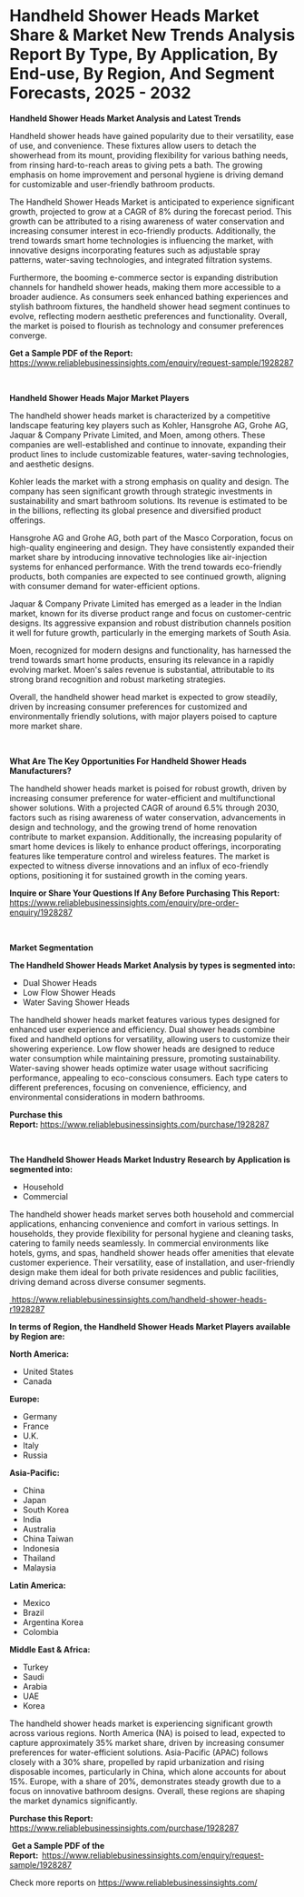 <p><h1>Handheld Shower Heads Market Share & Market New Trends Analysis Report By Type, By Application, By End-use, By Region, And Segment Forecasts, 2025 - 2032</h1></p><p><strong>Handheld Shower Heads Market Analysis and Latest Trends</strong></p>
<p><p>Handheld shower heads have gained popularity due to their versatility, ease of use, and convenience. These fixtures allow users to detach the showerhead from its mount, providing flexibility for various bathing needs, from rinsing hard-to-reach areas to giving pets a bath. The growing emphasis on home improvement and personal hygiene is driving demand for customizable and user-friendly bathroom products.</p><p>The Handheld Shower Heads Market is anticipated to experience significant growth, projected to grow at a CAGR of 8% during the forecast period. This growth can be attributed to a rising awareness of water conservation and increasing consumer interest in eco-friendly products. Additionally, the trend towards smart home technologies is influencing the market, with innovative designs incorporating features such as adjustable spray patterns, water-saving technologies, and integrated filtration systems.</p><p>Furthermore, the booming e-commerce sector is expanding distribution channels for handheld shower heads, making them more accessible to a broader audience. As consumers seek enhanced bathing experiences and stylish bathroom fixtures, the handheld shower head segment continues to evolve, reflecting modern aesthetic preferences and functionality. Overall, the market is poised to flourish as technology and consumer preferences converge.</p></p>
<p><strong>Get a Sample PDF of the Report:&nbsp;</strong> <a href="https://www.reliablebusinessinsights.com/enquiry/request-sample/1928287?utm_campaign=2820&utm_medium=2&utm_source=Github&utm_content=ia&utm_term=05042025&utm_id=handheld-shower-heads">https://www.reliablebusinessinsights.com/enquiry/request-sample/1928287</a></p>
<p>&nbsp;</p>
<p><strong>Handheld Shower Heads Major Market Players</strong></p>
<p><p>The handheld shower heads market is characterized by a competitive landscape featuring key players such as Kohler, Hansgrohe AG, Grohe AG, Jaquar & Company Private Limited, and Moen, among others. These companies are well-established and continue to innovate, expanding their product lines to include customizable features, water-saving technologies, and aesthetic designs.</p><p>Kohler leads the market with a strong emphasis on quality and design. The company has seen significant growth through strategic investments in sustainability and smart bathroom solutions. Its revenue is estimated to be in the billions, reflecting its global presence and diversified product offerings.</p><p>Hansgrohe AG and Grohe AG, both part of the Masco Corporation, focus on high-quality engineering and design. They have consistently expanded their market share by introducing innovative technologies like air-injection systems for enhanced performance. With the trend towards eco-friendly products, both companies are expected to see continued growth, aligning with consumer demand for water-efficient options.</p><p>Jaquar & Company Private Limited has emerged as a leader in the Indian market, known for its diverse product range and focus on customer-centric designs. Its aggressive expansion and robust distribution channels position it well for future growth, particularly in the emerging markets of South Asia.</p><p>Moen, recognized for modern designs and functionality, has harnessed the trend towards smart home products, ensuring its relevance in a rapidly evolving market. Moen's sales revenue is substantial, attributable to its strong brand recognition and robust marketing strategies.</p><p>Overall, the handheld shower head market is expected to grow steadily, driven by increasing consumer preferences for customized and environmentally friendly solutions, with major players poised to capture more market share.</p></p>
<p>&nbsp;</p>
<p><strong>What Are The Key Opportunities For Handheld Shower Heads Manufacturers?</strong></p>
<p><p>The handheld shower heads market is poised for robust growth, driven by increasing consumer preference for water-efficient and multifunctional shower solutions. With a projected CAGR of around 6.5% through 2030, factors such as rising awareness of water conservation, advancements in design and technology, and the growing trend of home renovation contribute to market expansion. Additionally, the increasing popularity of smart home devices is likely to enhance product offerings, incorporating features like temperature control and wireless features. The market is expected to witness diverse innovations and an influx of eco-friendly options, positioning it for sustained growth in the coming years.</p></p>
<p><strong>Inquire or Share Your Questions If Any Before Purchasing This Report:</strong> <a href="https://www.reliablebusinessinsights.com/enquiry/pre-order-enquiry/1928287?utm_campaign=2820&utm_medium=2&utm_source=Github&utm_content=ia&utm_term=05042025&utm_id=handheld-shower-heads">https://www.reliablebusinessinsights.com/enquiry/pre-order-enquiry/1928287</a></p>
<p>&nbsp;</p>
<p><strong>Market Segmentation</strong></p>
<p><strong>The Handheld Shower Heads Market Analysis by types is segmented into:</strong></p>
<p><ul><li>Dual Shower Heads</li><li>Low Flow Shower Heads</li><li>Water Saving Shower Heads</li></ul></p>
<p><p>The handheld shower heads market features various types designed for enhanced user experience and efficiency. Dual shower heads combine fixed and handheld options for versatility, allowing users to customize their showering experience. Low flow shower heads are designed to reduce water consumption while maintaining pressure, promoting sustainability. Water-saving shower heads optimize water usage without sacrificing performance, appealing to eco-conscious consumers. Each type caters to different preferences, focusing on convenience, efficiency, and environmental considerations in modern bathrooms.</p></p>
<p><strong>Purchase this Report:&nbsp;</strong><a href="https://www.reliablebusinessinsights.com/purchase/1928287?utm_campaign=2820&utm_medium=2&utm_source=Github&utm_content=ia&utm_term=05042025&utm_id=handheld-shower-heads">https://www.reliablebusinessinsights.com/purchase/1928287</a></p>
<p>&nbsp;</p>
<p><strong>The Handheld Shower Heads Market Industry Research by Application is segmented into:</strong></p>
<p><ul><li>Household</li><li>Commercial</li></ul></p>
<p><p>The handheld shower heads market serves both household and commercial applications, enhancing convenience and comfort in various settings. In households, they provide flexibility for personal hygiene and cleaning tasks, catering to family needs seamlessly. In commercial environments like hotels, gyms, and spas, handheld shower heads offer amenities that elevate customer experience. Their versatility, ease of installation, and user-friendly design make them ideal for both private residences and public facilities, driving demand across diverse consumer segments.</p></p>
<p><a href="https://www.reliablebusinessinsights.com/handheld-shower-heads-r1928287?utm_campaign=2820&utm_medium=2&utm_source=Github&utm_content=ia&utm_term=05042025&utm_id=handheld-shower-heads">&nbsp;https://www.reliablebusinessinsights.com/handheld-shower-heads-r1928287</a></p>
<p><strong>In terms of Region, the Handheld Shower Heads Market Players available by Region are:</strong></p>
<p>
    <p> <strong> North America: </strong>
        <ul>
            <li>United States</li>
            <li>Canada</li>
        </ul>
        </p> 
    <p> <strong> Europe: </strong>
        <ul>
            <li>Germany</li>
            <li>France</li>
            <li>U.K.</li>
            <li>Italy</li>
            <li>Russia</li>
        </ul>
        </p> 
    <p> <strong> Asia-Pacific: </strong>
        <ul>
            <li>China</li>
            <li>Japan</li>
            <li>South Korea</li>
            <li>India</li>
            <li>Australia</li>
            <li>China Taiwan</li>
            <li>Indonesia</li>
            <li>Thailand</li>
            <li>Malaysia</li>
        </ul>
        </p> 
    <p> <strong> Latin America: </strong>
        <ul>
            <li>Mexico</li>
            <li>Brazil</li>
            <li>Argentina Korea</li>
            <li>Colombia</li>
        </ul>
        </p> 
    <p> <strong> Middle East & Africa: </strong>
        <ul>
            <li>Turkey</li>
            <li>Saudi</li>
            <li>Arabia</li>
            <li>UAE</li>
            <li>Korea</li>
        </ul>
    </p>
    </p>
<p><p>The handheld shower heads market is experiencing significant growth across various regions. North America (NA) is poised to lead, expected to capture approximately 35% market share, driven by increasing consumer preferences for water-efficient solutions. Asia-Pacific (APAC) follows closely with a 30% share, propelled by rapid urbanization and rising disposable incomes, particularly in China, which alone accounts for about 15%. Europe, with a share of 20%, demonstrates steady growth due to a focus on innovative bathroom designs. Overall, these regions are shaping the market dynamics significantly.</p></p>
<p><strong>Purchase this Report: </strong><a href="https://www.reliablebusinessinsights.com/purchase/1928287?utm_campaign=2820&utm_medium=2&utm_source=Github&utm_content=ia&utm_term=05042025&utm_id=handheld-shower-heads">https://www.reliablebusinessinsights.com/purchase/1928287</a></p>
<p>&nbsp;<strong>Get a Sample PDF of the Report:&nbsp;&nbsp;</strong><a href="https://www.reliablebusinessinsights.com/enquiry/request-sample/1928287?utm_campaign=2820&utm_medium=2&utm_source=Github&utm_content=ia&utm_term=05042025&utm_id=handheld-shower-heads">https://www.reliablebusinessinsights.com/enquiry/request-sample/1928287</a></p>
<p><strong></strong></p>
<p>Check more reports on <a href="https://www.reliablebusinessinsights.com/?utm_campaign=2820&utm_medium=2&utm_source=Github&utm_content=ia&utm_term=05042025&utm_id=handheld-shower-heads">https://www.reliablebusinessinsights.com/</a></p>
